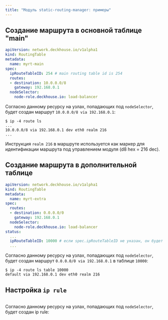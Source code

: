 ```yaml
---
title: "Модуль static-routing-manager: примеры"
---
```


## Создание маршрута в основной таблице "main"

```yaml
apiVersion: network.deckhouse.io/v1alpha1
kind: RoutingTable
metadata:
  name: myrt-main
spec:
  ipRouteTableID: 254 # main routing table id is 254
  routes:
  - destination: 10.0.0.0/8
    gateway: 192.168.0.1
  nodeSelector:
    node-role.deckhouse.io: load-balancer
```

Согласно данному ресурсу на узлах, попадающих под `nodeSelector`, будет создан маршрут `10.0.0.0/8 via 192.168.0.1`:

```shell
$ ip -4 route ls
...
10.0.0.0/8 via 192.168.0.1 dev eth0 realm 216
...
```

Инструкция `realm 216` в маршруте используется как маркер для идентификации маршрута под управлением модуля (d8 hex = 216 dec).

## Создание маршрута в дополнительной таблице

```yaml
apiVersion: network.deckhouse.io/v1alpha1
kind: RoutingTable
metadata:
  name: myrt-extra
spec:
  routes:
  - destination: 0.0.0.0/0
    gateway: 192.168.0.1
  nodeSelector:
    node-role.deckhouse.io: load-balancer
status:
  ...
  ipRouteTableID: 10000 # если spec.ipRouteTableID не указан, он будет сгенерирован автоматически и размещён в status
  ...
```

Согласно данному ресурсу на узлах, попадающих под `nodeSelector`, будет создан маршрут `0.0.0.0/0 via 192.168.0.1` в таблице `10000`:

```shell
$ ip -4 route ls table 10000
default via 192.168.0.1 dev eth0 realm 216
```

## Настройка `ip rule`

```yaml

```

Согласно данному ресурсу на узлах, попадающих под `nodeSelector`, будет создан ip rule:

```shell

```
